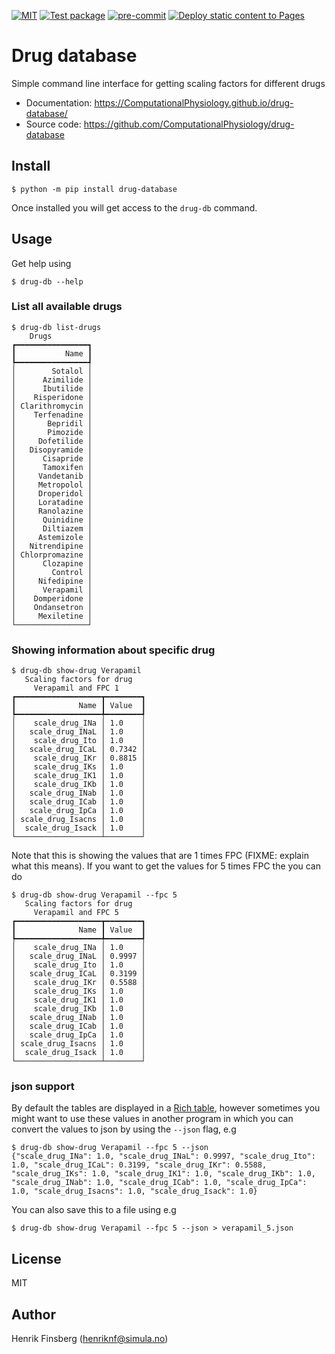 [![MIT](https://img.shields.io/github/license/ComputationalPhysiology/drug-database)](https://github.com/ComputationalPhysiology/drug-database/blob/main/LICENSE)
[![Test package](https://github.com/ComputationalPhysiology/drug-database/actions/workflows/main.yml/badge.svg)](https://github.com/ComputationalPhysiology/drug-database/actions/workflows/main.yml)
[![pre-commit](https://github.com/ComputationalPhysiology/drug-database/actions/workflows/pre-commit.yml/badge.svg)](https://github.com/ComputationalPhysiology/drug-database/actions/workflows/pre-commit.yml)
[![Deploy static content to Pages](https://github.com/ComputationalPhysiology/drug-database/actions/workflows/build_docs.yml/badge.svg)](https://github.com/ComputationalPhysiology/drug-database/actions/workflows/build_docs.yml)

# Drug database
Simple command line interface for getting scaling factors for different drugs

- Documentation: https://ComputationalPhysiology.github.io/drug-database/
- Source code: https://github.com/ComputationalPhysiology/drug-database

## Install
```
$ python -m pip install drug-database
```
Once installed you will get access to the `drug-db` command.

## Usage
Get help using
```
$ drug-db --help
```

### List all available drugs
```
$ drug-db list-drugs
    Drugs
┏━━━━━━━━━━━━━━━━┓
┃           Name ┃
┡━━━━━━━━━━━━━━━━┩
│        Sotalol │
│      Azimilide │
│      Ibutilide │
│    Risperidone │
│ Clarithromycin │
│    Terfenadine │
│       Bepridil │
│       Pimozide │
│     Dofetilide │
│   Disopyramide │
│      Cisapride │
│      Tamoxifen │
│     Vandetanib │
│     Metropolol │
│     Droperidol │
│     Loratadine │
│     Ranolazine │
│      Quinidine │
│      Diltiazem │
│     Astemizole │
│   Nitrendipine │
│ Chlorpromazine │
│      Clozapine │
│        Control │
│     Nifedipine │
│      Verapamil │
│    Domperidone │
│    Ondansetron │
│     Mexiletine │
└────────────────┘
```

### Showing information about specific drug
```
$ drug-db show-drug Verapamil
   Scaling factors for drug
     Verapamil and FPC 1
┏━━━━━━━━━━━━━━━━━━━┳━━━━━━━━┓
┃              Name ┃ Value  ┃
┡━━━━━━━━━━━━━━━━━━━╇━━━━━━━━┩
│    scale_drug_INa │ 1.0    │
│   scale_drug_INaL │ 1.0    │
│    scale_drug_Ito │ 1.0    │
│   scale_drug_ICaL │ 0.7342 │
│    scale_drug_IKr │ 0.8815 │
│    scale_drug_IKs │ 1.0    │
│    scale_drug_IK1 │ 1.0    │
│    scale_drug_IKb │ 1.0    │
│   scale_drug_INab │ 1.0    │
│   scale_drug_ICab │ 1.0    │
│   scale_drug_IpCa │ 1.0    │
│ scale_drug_Isacns │ 1.0    │
│  scale_drug_Isack │ 1.0    │
└───────────────────┴────────┘
```

Note that this is showing the values that are 1 times FPC (FIXME: explain what this means). If you want to get the values for 5 times FPC the you can do
```
$ drug-db show-drug Verapamil --fpc 5
   Scaling factors for drug
     Verapamil and FPC 5
┏━━━━━━━━━━━━━━━━━━━┳━━━━━━━━┓
┃              Name ┃ Value  ┃
┡━━━━━━━━━━━━━━━━━━━╇━━━━━━━━┩
│    scale_drug_INa │ 1.0    │
│   scale_drug_INaL │ 0.9997 │
│    scale_drug_Ito │ 1.0    │
│   scale_drug_ICaL │ 0.3199 │
│    scale_drug_IKr │ 0.5588 │
│    scale_drug_IKs │ 1.0    │
│    scale_drug_IK1 │ 1.0    │
│    scale_drug_IKb │ 1.0    │
│   scale_drug_INab │ 1.0    │
│   scale_drug_ICab │ 1.0    │
│   scale_drug_IpCa │ 1.0    │
│ scale_drug_Isacns │ 1.0    │
│  scale_drug_Isack │ 1.0    │
└───────────────────┴────────┘
```

### json support
By default the tables are displayed in a [Rich table](https://rich.readthedocs.io/en/stable/tables.html), however sometimes you might want to use these values in another program in which you can convert the values to json by using the `--json` flag, e.g
```
$ drug-db show-drug Verapamil --fpc 5 --json
{"scale_drug_INa": 1.0, "scale_drug_INaL": 0.9997, "scale_drug_Ito": 1.0, "scale_drug_ICaL": 0.3199, "scale_drug_IKr": 0.5588, "scale_drug_IKs": 1.0, "scale_drug_IK1": 1.0, "scale_drug_IKb": 1.0,
"scale_drug_INab": 1.0, "scale_drug_ICab": 1.0, "scale_drug_IpCa": 1.0, "scale_drug_Isacns": 1.0, "scale_drug_Isack": 1.0}
```
You can also save this to a file using e.g
```
$ drug-db show-drug Verapamil --fpc 5 --json > verapamil_5.json
```


## License
MIT

## Author
Henrik Finsberg (henriknf@simula.no)
